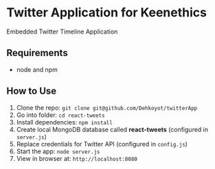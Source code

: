 # Twitter Application for Keenethics

 Embedded Twitter Timeline Application

## Requirements

- node and npm

## How to Use

1. Clone the repo: `git clone git@github.com/Dehkoyot/twitterApp`
2. Go into folder: `cd react-tweets`
3. Install dependencies: `npm install`
4. Create local MongoDB database called **react-tweets** (configured in `server.js`)
5. Replace credentials for Twitter API (configured in `config.js`)
6. Start the app: `node server.js`
7. View in browser at: `http://localhost:8080`
